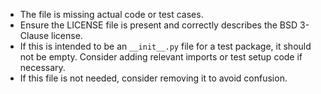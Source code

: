 - The file is missing actual code or test cases.
- Ensure the LICENSE file is present and correctly describes the BSD 3-Clause license.
- If this is intended to be an `__init__.py` file for a test package, it should not be empty. Consider adding relevant imports or test setup code if necessary.
- If this file is not needed, consider removing it to avoid confusion.